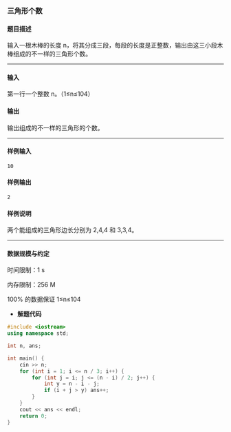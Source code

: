 ### 三角形个数

#### 题目描述

 输入一根木棒的长度 n，将其分成三段，每段的长度是正整数，输出由这三小段木棒组成的不一样的三角形个数。

------

#### 输入

 第一行一个整数 n。（1≤n≤104）

#### 输出

 输出组成的不一样的三角形的个数。

------

#### 样例输入

```
10
```

#### 样例输出

```
2
```

#### 样例说明

 两个能组成的三角形边长分别为 2,4,4 和 3,3,4。

------

#### 数据规模与约定

 时间限制：1 s

 内存限制：256 M

 100% 的数据保证 1≤n≤104



- **解题代码**

```c++
#include <iostream>
using namespace std;

int n, ans; 

int main() {
	cin >> n;
	for (int i = 1; i <= n / 3; i++) {
		for (int j = i; j <= (n - i) / 2; j++) {
			int y = n - i - j;
			if (i + j > y) ans++;
		}
	}
	cout << ans << endl;
	return 0;
} 
```


